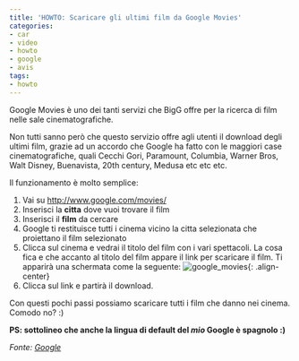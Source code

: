 ```yaml
---
title: 'HOWTO: Scaricare gli ultimi film da Google Movies'
categories:
- car
- video
- howto
- google
- avis
tags:
- howto
---
```

Google Movies è uno dei tanti servizi che BigG offre per la ricerca di film
nelle sale cinematografiche.

Non tutti sanno però che questo servizio offre agli utenti il download degli
ultimi film, grazie ad un accordo che Google ha fatto con le maggiori case
cinematografiche, quali Cecchi Gori, Paramount, Columbia, Warner Bros, Walt
Disney, Buenavista, 20th century, Medusa etc etc etc.

Il funzionamento è molto semplice:

  1. Vai su <http://www.google.com/movies/>
  2. Inserisci la **citta** dove vuoi trovare il film
  3. Inserisci il **film** da cercare
  4. Google ti restituisce tutti i cinema vicino la citta selezionata che proiettano il film selezionato
  5. Clicca sul cinema e vedrai il titolo del film con i vari spettacoli. La cosa fica e che accanto al titolo del film appare il link per scaricare il film. Ti apparirà una schermata come la seguente:
![google_movies]({{site.url}}/images/google_movies.jpg){: .align-center}
  6. Clicca sul link e partirà il download.

Con questi pochi passi possiamo scaricare tutti i film che danno nei cinema.
Comodo no? :)

**PS: sottolineo che anche la lingua di default del *mio* Google è spagnolo :)**

_Fonte: [Google](http://tinyurl.com/2xq7fz)_


